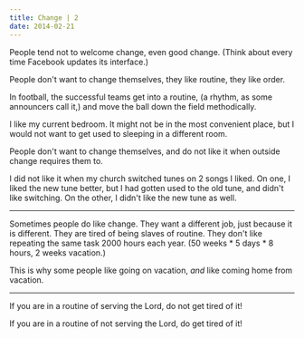 ```yaml
---
title: Change | 2
date: 2014-02-21
---
```


People tend not to welcome change, even good change. (Think about every time Facebook updates its interface.)

People don't want to change themselves, they like routine, they like order.

In football, the successful teams get into a routine, (a rhythm, as some announcers call it,) and move the ball down the field methodically.

I like my current bedroom. It might not be in the most convenient place, but I would not want to get used to sleeping in a different room.

People don't want to change themselves, and do not like it when outside change requires them to.

I did not like it when my church switched tunes on 2 songs I liked. On one, I liked the new tune better, but I had gotten used to the old tune, and didn't like switching. On the other, I didn't like the new tune as well.

-----

Sometimes people do like change. They want a different job, just because it is different. They are tired of being slaves of routine. They don't like repeating the same task 2000 hours each year. (50 weeks * 5 days * 8 hours, 2 weeks vacation.)

This is why some people like going on vacation, *and* like coming home from vacation.

-----

If you are in a routine of serving the Lord, do not get tired of it!

If you are in a routine of not serving the Lord, do get tired of it!

